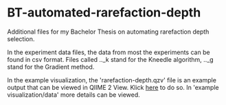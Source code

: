 # BT-automated-rarefaction-depth
Additional files for my Bachelor Thesis on automating rarefaction depth selection.

In the experiment data files, the data from most the experiments can be found in csv format. Files called .._k stand for the Kneedle algorithm, .._g stand for the Gradient method.

In the example visualization, the 'rarefaction-depth.qzv' file is an example output that can be viewed in QIIME 2 View. Klick [here](https://view.qiime2.org/visualization/?src=https://raw.githubusercontent.com/andreahess99/BT-automated-rarefaction-depth/main/example_visualization/rarefaction-depth.qzv) to do so. 
In 'example visualization/data' more details can be viewed. 
